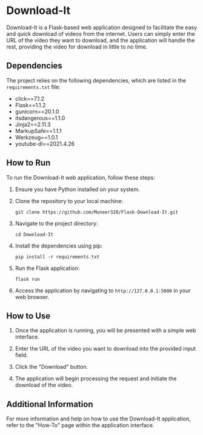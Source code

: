 # Download-It

Download-It is a Flask-based web application designed to facilitate the easy and quick download of videos from the internet. Users can simply enter the URL of the video they want to download, and the application will handle the rest, providing the video for download in little to no time.

## Dependencies

The project relies on the following dependencies, which are listed in the `requirements.txt` file:

- click==7.1.2
- Flask==1.1.2
- gunicorn==20.1.0
- itsdangerous==1.1.0
- Jinja2==2.11.3
- MarkupSafe==1.1.1
- Werkzeug==1.0.1
- youtube-dl==2021.4.26

## How to Run

To run the Download-It web application, follow these steps:

1. Ensure you have Python installed on your system.

2. Clone the repository to your local machine:
   ```
   git clone https://github.com/Muneer320/Flask-Download-It.git
   ```

3. Navigate to the project directory:
   ```
   cd Download-It
   ```

4. Install the dependencies using pip:
   ```
   pip install -r requirements.txt
   ```

5. Run the Flask application:
   ```
   flask run
   ```

6. Access the application by navigating to `http://127.0.0.1:5000` in your web browser.

## How to Use

1. Once the application is running, you will be presented with a simple web interface.

2. Enter the URL of the video you want to download into the provided input field.

3. Click the "Download" button.

4. The application will begin processing the request and initiate the download of the video.

## Additional Information

For more information and help on how to use the Download-It application, refer to the "How-To" page within the application interface.